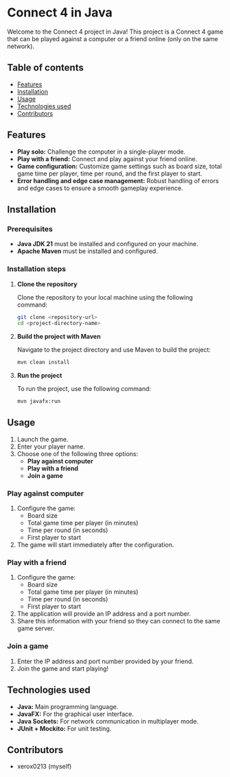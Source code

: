 # Connect 4 in Java

Welcome to the Connect 4 project in Java! This project is a Connect 4 game that can be played against a computer or a
friend online (only on the same network).

## Table of contents

- [Features](#features)
- [Installation](#installation)
- [Usage](#usage)
- [Technologies used](#technologies-used)
- [Contributors](#contributors)

## Features

- **Play solo:** Challenge the computer in a single-player mode.
- **Play with a friend:** Connect and play against your friend online.
- **Game configuration:** Customize game settings such as board size, total game time per player, time per round, and the
  first player to start.
- **Error handling and edge case management:** Robust handling of errors and edge cases to ensure a smooth gameplay
  experience.

## Installation

### Prerequisites

- **Java JDK 21** must be installed and configured on your machine.
- **Apache Maven** must be installed and configured.

### Installation steps

1. **Clone the repository**

   Clone the repository to your local machine using the following command:
   ```sh
   git clone <repository-url>
   cd <project-directory-name>
   ```

2. **Build the project with Maven**

   Navigate to the project directory and use Maven to build the project:
   ```sh
   mvn clean install
   ```

3. **Run the project**

   To run the project, use the following command:
   ```sh
   mvn javafx:run
   ```

## Usage

1. Launch the game.
2. Enter your player name.
3. Choose one of the following three options:
    - **Play against computer**
    - **Play with a friend**
    - **Join a game**

### Play against computer

1. Configure the game:
    - Board size
    - Total game time per player (in minutes)
    - Time per round (in seconds)
    - First player to start
2. The game will start immediately after the configuration.

### Play with a friend

1. Configure the game:
    - Board size
    - Total game time per player (in minutes)
    - Time per round (in seconds)
    - First player to start
2. The application will provide an IP address and a port number.
3. Share this information with your friend so they can connect to the same game server.

### Join a game

1. Enter the IP address and port number provided by your friend.
2. Join the game and start playing!

## Technologies used

- **Java:** Main programming language.
- **JavaFX:** For the graphical user interface.
- **Java Sockets:** For network communication in multiplayer mode.
- **JUnit + Mockito:** For unit testing.

## Contributors

- xerox0213 (myself)
